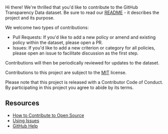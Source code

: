 Hi there! We're thrilled that you'd like to contribute to the GitHub Transparency Data dataset. Be sure to read our [README](./README.md) - it describes the project and its purpose.

We welcome two types of contributions:
- Pull Requests: If you'd like to add a new policy or amend and existing policy within the dataset, please open a PR.
- Issues: If you'd like to add a new criterion or category for all policies, please open an issue to facilitate discussion as the first step.

Contributions will then be periodically reviewed for updates to the dataset. 

Contributions to this project are subject to the [MIT](./LICENSE.md) license.

Please note that this project is released with a Contributor Code of Conduct. By participating in this project you agree to abide by its terms.

## Resources

- [How to Contribute to Open Source](https://opensource.guide/how-to-contribute/)
- [Using Issues](https://docs.github.com/en/github/managing-your-work-on-github/about-issues)
- [GitHub Help](https://help.github.com)
